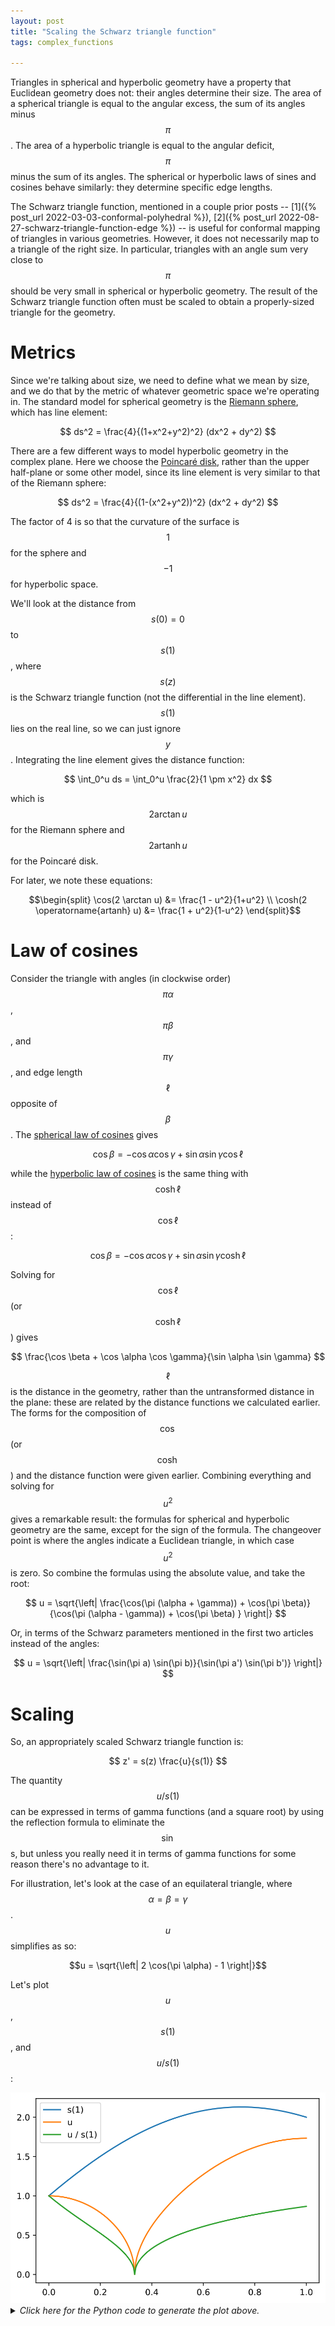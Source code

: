 ```yaml
---
layout: post
title: "Scaling the Schwarz triangle function"
tags: complex_functions

---
```

Triangles in spherical and hyperbolic geometry have a property that Euclidean geometry does not: their angles determine their size. The area of a spherical triangle is equal to the angular excess, the sum of its angles minus $$\pi$$. The area of a hyperbolic triangle is equal to the angular deficit, $$\pi$$ minus the sum of its angles. The spherical or hyperbolic laws of sines and cosines behave similarly: they determine specific edge lengths.

The Schwarz triangle function, mentioned in a couple prior posts -- [1]({% post_url 2022-03-03-conformal-polyhedral %}), [2]({% post_url 2022-08-27-schwarz-triangle-function-edge %}) -- is useful for conformal mapping of triangles in various geometries. However, it does not necessarily map to a triangle of the right size. In particular, triangles with an angle sum very close to $$\pi$$ should be very small in spherical or hyperbolic geometry. The result of the Schwarz triangle function often must be scaled to obtain a properly-sized triangle for the geometry.

# Metrics
Since we're talking about size, we need to define what we mean by size, and we do that by the metric of whatever geometric space we're operating in. The standard model for spherical geometry is the [Riemann sphere](https://en.wikipedia.org/wiki/Riemann_sphere), which has line element:

$$ ds^2 = \frac{4}{(1+x^2+y^2)^2} (dx^2 + dy^2) $$

There are a few different ways to model hyperbolic geometry in the complex plane. Here we choose the [Poincaré disk](https://en.wikipedia.org/wiki/Poincar%C3%A9_disk_model), rather than the upper half-plane or some other model, since its line element is very similar to that of the Riemann sphere:

$$ ds^2 = \frac{4}{(1-(x^2+y^2))^2} (dx^2 + dy^2) $$

The factor of 4 is so that the curvature of the surface is $$1$$ for the sphere and $$-1$$ for hyperbolic space.

We'll look at the distance from $$s(0)=0$$ to $$s(1)$$, where $$s(z)$$ is the Schwarz triangle function (not the differential in the line element). $$s(1)$$ lies on the real line, so we can just ignore $$y$$. Integrating the line element gives the distance function:

$$ \int_0^u ds = \int_0^u \frac{2}{1 \pm x^2} dx $$

which is $$2 \arctan u $$ for the Riemann sphere and $$2 \operatorname{artanh} u $$ for the Poincaré disk.

For later, we note these equations:

$$\begin{split}
\cos(2 \arctan u) &= \frac{1 - u^2}{1+u^2} \\
\cosh(2 \operatorname{artanh} u) &= \frac{1 + u^2}{1-u^2}
\end{split}$$

# Law of cosines
Consider the triangle with angles (in clockwise order) $$\pi \alpha$$, $$\pi \beta$$, and $$\pi \gamma$$, and edge length $$\ell$$ opposite of $$\beta$$.
The [spherical law of cosines](https://en.wikipedia.org/wiki/Spherical_law_of_cosines) gives

$$
\cos \beta = - \cos \alpha \cos \gamma + \sin \alpha \sin \gamma \cos \ell
$$

while the [hyperbolic law of cosines](https://en.wikipedia.org/wiki/Hyperbolic_law_of_cosines) is the same thing with $$\cosh \ell$$ instead of $$\cos \ell$$:

$$
\cos \beta = - \cos \alpha \cos \gamma + \sin \alpha \sin \gamma \cosh \ell
$$

Solving for $$\cos \ell$$ (or $$\cosh \ell$$) gives 

$$
\frac{\cos \beta + \cos \alpha \cos \gamma}{\sin \alpha \sin \gamma}
$$

$$\ell$$ is the distance in the geometry, rather than the untransformed distance in the plane: these are related by the distance functions we calculated earlier. The forms for the composition of $$\cos$$ (or $$\cosh$$) and the distance function were given earlier. Combining everything and solving for $$u^2$$ gives a remarkable result: the formulas for spherical and hyperbolic geometry are the same, except for the sign of the formula. The changeover point is where the angles indicate a Euclidean triangle, in which case $$u^2$$ is zero. So combine the formulas using the absolute value, and take the root:

$$
u = \sqrt{\left| \frac{\cos(\pi (\alpha + \gamma)) + \cos(\pi \beta)}{\cos(\pi (\alpha - \gamma)) + \cos(\pi \beta) } \right|}
$$

Or, in terms of the Schwarz parameters mentioned in the first two articles instead of the angles:

$$
u = \sqrt{\left| \frac{\sin(\pi a) \sin(\pi b)}{\sin(\pi a') \sin(\pi b')} \right|}
$$

# Scaling 

So, an appropriately scaled Schwarz triangle function is:

$$
z' = s(z) \frac{u}{s(1)}
$$

The quantity $$u/s(1)$$ can be expressed in terms of gamma functions (and a square root) by using the reflection formula to eliminate the $$\sin$$s, but unless you really need it in terms of gamma functions for some reason there's no advantage to it.

For illustration, let's look at the case of an equilateral triangle, where $$\alpha = \beta = \gamma$$. $$u$$ simplifies as so:

$$u = \sqrt{\left| 2 \cos(\pi \alpha) - 1 \right|}$$

Let's plot $$u$$, $$s(1)$$, and $$u/s(1)$$:

<center><img src="/assets/images/Schwarz_triangle_function_scale.svg" alt="Graph of u, s(1), and u/s(1)" /></center>

<details>
  <summary><i>Click here for the Python code to generate the plot above.</i></summary>
<pre>
import numpy as np
from scipy.special import gamma
import matplotlib.pyplot as plt

alpha = np.linspace(0, 1, 241)
beta = alpha
gam = alpha
a = (1 - alpha - beta - gam)/2
b = (1 - alpha + beta - gam)/2
c = 1 - alpha
ap = (1 + alpha - beta - gam)/2  # a - c + 1
bp = (1 + alpha + beta - gam)/2  # b - c + 1
cp = 1 + alpha  # 2-c

s1 = gamma(1 - ap) * gamma(cp) * gamma(1 - bp)/(gamma(1 - a) * gamma(c) * gamma(1 - b))
s1[-1] = 2
u = np.sqrt(abs(np.sin(np.pi*a) * np.sin(np.pi*b) /
            (np.sin(np.pi*ap) * np.sin(np.pi*bp))))
u[-1] = np.sqrt(3)

fig, ax = plt.subplots()
ax.plot(alpha, s1, label='s(1)')
ax.plot(alpha, u, label='u')
ax.plot(alpha, u/s1, label='u / s(1)')
ax.legend()

fig.savefig('Schwarz_triangle_function_scale.svg', bbox_inches='tight')
</pre>
</details>
